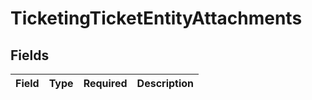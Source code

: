# TicketingTicketEntityAttachments


## Fields

| Field       | Type        | Required    | Description |
| ----------- | ----------- | ----------- | ----------- |